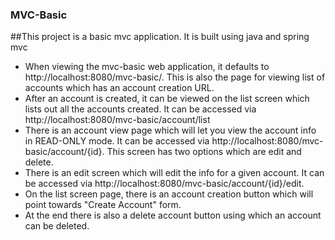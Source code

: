 ### MVC-Basic
##This project is a basic mvc application. It is built using java and spring mvc  

- When viewing the mvc-basic web application, it defaults to http://localhost:8080/mvc-basic/. This is also the page for viewing list of accounts which has an account creation URL.  
- After an account is created, it can be viewed on the list screen which lists out all the accounts created. It can be accessed via http://localhost:8080/mvc-basic/account/list  
- There is an account view page which will let you view the account info in READ-ONLY mode. It can be accessed via http://localhost:8080/mvc-basic/account/{id\}. This screen has two options which are edit and delete.  
- There is an edit screen which will edit the info for a given account. It can be accessed via http://localhost:8080/mvc-basic/account/{id\}/edit. 
- On the list screen page, there is an account creation button which will point towards "Create Account" form. 
- At the end there is also a delete account button using which an account can be deleted.
